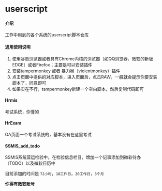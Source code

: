 # userscript

#### 介绍
工作中用到的各个系统的userscript脚本仓库


#### 通用使用说明

1.  使用谷歌浏览器或者具有Chrome内核的浏览器（如QQ浏览器，微软的新版EDGE）或者Firefox；主要是可以安装插件
2.  安装tampermonkey 或者 暴力猴（violentmonkey）插件
3.  点击页面中提供的对应脚本，进入页面后，点击RAW，一般就会提示你要安装脚本了，同意即可
4.  如果实在不行，tampermonkey新建一个空白脚本，然后复制代码即可

#### Hrmis

考试系统，你懂的

#### HrExam

OA页面一个考试系统的，基本没有在这里考试

#### SSMIS_add_todo

SSMIS系统营运检验中，在检验信息栏目，增加一个记事添加到微软待办（TODO）以及微软日历中

目前添加的时间是 `72小时`，`18工作日`，`20工作日`，`3个月`

**你得有微软账号**



